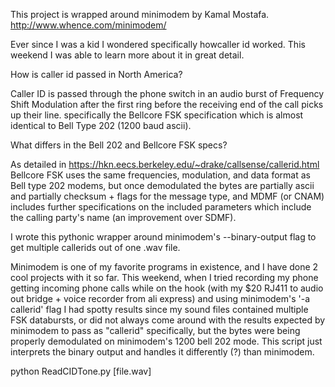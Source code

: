 
This project is wrapped around minimodem by Kamal Mostafa.
http://www.whence.com/minimodem/


Ever since I was a kid I wondered specifically howcaller id worked. This weekend I was able to learn
more about it in great detail.

How is caller id passed in North America?

Caller ID is passed through the phone switch in an audio burst of Frequency Shift Modulation after the first ring before the 
receiving end of the call picks up their line. 
specifically the Bellcore FSK specification which is almost identical to Bell Type 202 (1200 baud ascii).

What differs in the Bell 202 and Bellcore FSK specs?

As detailed in https://hkn.eecs.berkeley.edu/~drake/callsense/callerid.html Bellcore FSK uses the same 
frequencies, modulation, and data format as Bell type 202 modems, but once demodulated the bytes are partially
ascii and partially checksum + flags for the message type, and MDMF (or CNAM) includes further specifications
on the included parameters which include the calling party's name (an improvement over SDMF).

I wrote this pythonic wrapper around minimodem's --binary-output flag to get multiple callerids out of one .wav file.

Minimodem is one of my favorite programs in existence, and I have done 2 cool projects with it so far. This weekend, when I tried recording
my phone getting incoming phone calls while on the hook (with my $20 RJ411 to audio out bridge + voice recorder from ali express) 
and using minimodem's '-a callerid' flag I had spotty results since my sound files contained multiple FSK databursts, or did not 
always come around with the results expected by minimodem to pass as "callerid" specifically, but the bytes were being properly demodulated on
minimodem's 1200 bell 202 mode. This script just interprets the binary output and handles it differently (?) than minimodem.


python ReadCIDTone.py [file.wav]
